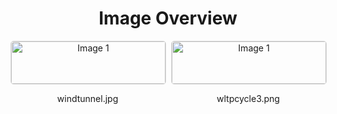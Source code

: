 <h1 style ="text-align: center;"> Image Overview </h1>
<div style="display: flex; flex-wrap: wrap; gap: 10px; justify-content: center;">
<div style="flex: 1 1 calc(33.333% - 20px); max-width: 300px; text-align: center;">
<img src="https://media.evkx.net/multimedia/guides/understandingrange/wltp/windtunnel_xst.jpg" alt="Image 1" style="width: 100%; border: 1px solid #ddd; border-radius: 5px;">
<p>windtunnel.jpg</p>
</div>
<div style="flex: 1 1 calc(33.333% - 20px); max-width: 300px; text-align: center;">
<img src="https://media.evkx.net/multimedia/guides/understandingrange/wltp/wltpcycle3_xst.png" alt="Image 1" style="width: 100%; border: 1px solid #ddd; border-radius: 5px;">
<p>wltpcycle3.png</p>
</div>
</div>
